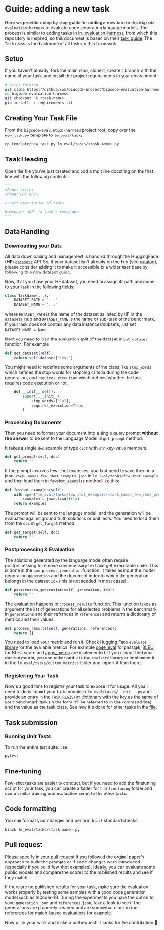 # Guide: adding a new task

Here we provide a step by step guide for adding a new task to the `bigcode-evaluation-harness` to evaluate code generation language models. The process is similar to adding tasks in [lm_evaluation-harness](https://github.com/EleutherAI/lm-evaluation-harness), from which this repository is inspired, so this document is based on their [task_guide](https://github.com/EleutherAI/lm-evaluation-harness/edit/master/docs/task_guide.md). The `Task` class is the backbone of all tasks in this framewok.

## Setup

If you haven't already, fork the main repo, clone it, create a branch with the name of your task, and install the project requirements in your environment:

```sh
# After forking...
git clone https://github.com/bigcode-project/bigcode-evaluation-harness.git
cd bigcode-evaluation-harness
git checkout -b <task-name>
pip install -r requirements.txt
```

## Creating Your Task File

From the `bigcode-evaluation-harness` project root, copy over the `new_task.py` template to `lm_eval/tasks`.

```sh
cp template/new_task.py lm_eval/tasks/<task-name>.py
```

## Task Heading

Open the file you've just created and add a multiline docstring on the first line with the following contents:

```python
"""
<Paper title>
<Paper PDF URL>

<Short description of task>

Homepage: <URL to task's homepage>
"""
```

## Data Handling

### Downloading your Data

All data downloading and management is handled through the HuggingFace (**HF**) [`datasets`](https://github.com/huggingface/datasets) API. So, if your dataset isn't already on the hub (see [catalog](https://huggingface.co/datasets)), please consider adding it to make it accessible to a wider user base by following this [new dataset guide](https://github.com/huggingface/datasets/blob/master/ADD_NEW_DATASET.md).

Now, that you have your HF dataset, you need to assign its path and name to your `Task` in the following fields:

```python
class TaskName(...):
    DATASET_PATH = "..."
    DATASET_NAME = "..."
```

where `DATASET_PATH` is the name of the dataset as listed by HF in the `datasets` Hub and `DATASET_NAME` is the name of sub-task of the benchmark. If your task does not contain any data instances/subsets, just set `DATASET_NAME = None`.

Next you need to load the evaluation split of the dataset in `get_dataset` function. For example

```python
def get_dataset(self):
    return self.dataset["test"]
```

You might need to redefine some arguments of the class, like `stop_words` which defines the stop words for stopping criteria during the code generation, and `requires_execution` which defines whether the task requires code execution or not.

```python
    def __init__(self):
        super().__init__(
            stop_words=["\n"],
            requires_execution=True,
        )
```

### Processing Documents

Then you need to format your document into a single query prompt __without the answer__  to be sent to the Language Model in `get_prompt` method.

It takes a single `doc` example of type `dict` with `str` key-value members.

```python
def get_prompt(self, doc):
    return ""
```

If the prompt involves few-shot examples, you first need to save them in a json `<task_name>_few_shot_prompts.json` in `lm_eval/tasks/few_shot_example` and then load them in `fewshot_examples` method like this:

```python
def fewshot_examples(self):
    with open("lm_eval/tasks/few_shot_examples/<task_name>_few_shot_prompts.json", "r") as file:
        examples = json.load(file)
    return examples
```

The prompt will be sent to the languge model, and the generation will be evaluated against ground truth solutions or unit tests. You need to load them from the `doc` in `get_target` method.

```python
def get_target(self, doc):
    return ""
```

### Postprocessing & Evaluation

The solutions generated by the language model often require postprocessing to remove unececessary text and get executable code. This is done in the `postprocess_generation` function. It takes as input the model generation `generation` and the document index to which the generation belongs in the dataset `idx` (this is not needed in most cases).

```python
def postprocess_generation(self, generation, idx):
    return ""
```

The evaluation happens in `process_results` function. This function takes as argument the list of generations for all selected problems in the benchmark in `generations` and their refernces in `references` and returns a dictionary of metrics and their values.

```python
def process_results(self, generations, references):
    return {}
```

You need to load your metric and run it. Check Hugging Face `evaluate` [library](https://huggingface.co/docs/evaluate/index) for the available metrics. For example [code_eval](https://huggingface.co/spaces/evaluate-metric/code_eval) for pass@k, [BLEU](https://huggingface.co/spaces/evaluate-metric/bleu) for BLEU score and [apps_metric](https://huggingface.co/spaces/codeparrot/apps_metric) are implemented. If you cannot find your desired metric, you can either add it to the `evaluate` library or implement it in the `lm_eval/tasks/custom_metrics` folder and import it from there.


### Registering Your Task

Now's a good time to register your task to expose it for usage. All you'll need to do is import your task module in `lm_eval/tasks/__init__.py` and provide an entry in the `TASK_REGISTRY`  dictionary with the key as the name of your benchmark task (in the form it'll be referred to in the command line) and the value as the task class. See how it's done for other tasks in the [file](https://github.com/bigcode-project/bigcode-evaluation-harness/blob/main/lm_eval/tasks/__init__.py).

## Task submission

### Running Unit Tests

To run the entire test suite, use:

```sh
pytest
```

## Fine-tuning
Few-shot tasks are easier to conduct, but if you need to add the finetuning script for your task, you can create a folder for it in `finetuning` folder and use a similar training and evaluation script to the other tasks.

## Code formatting
You can format your changes and perform `black` standard checks
```sh
black lm_eval/tasks/<task-name>.py
```

## Pull request
Please specify in your pull request if you followed the orginal paper's approach to build the prompts or if some changes were introduced (especially if you build few shot examples). Ideally, you can evaluate some public models and compare the scores to the published results and see if they match.

If there are no published results for your task, make sure the evaluation works properly by testing some samples with a good code generation model such as InCoder-1B. During the experiments you have the option to save `generation.json` and `references.json`, take a look to see if the generations are properely cleaned and are somewhat close to the references for match-based evaluations for example.

Now push your work and make a pull request! Thanks for the contribution 🚀.
